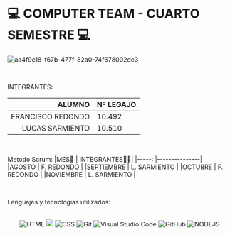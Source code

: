 # 💻 COMPUTER TEAM - CUARTO SEMESTRE 💻 

![aa4f9c18-f67b-477f-82a0-74f678002dc3](https://github.com/CodeStrong2023/Computer-team/assets/118284952/956ab639-664e-4220-8c1c-3f25aaa18f14)

<br>

INTEGRANTES: 

|ALUMNO |Nº LEGAJO  |
|-------:|---------------|
|FRANCISCO REDONDO |10.492  | 
|LUCAS SARMIENTO   |10.510  |

<br>

Metodo Scrum: 
|MES📆      | INTEGRANTES👨‍💻|
|-----:     |---------------|
|AGOSTO     | F. REDONDO    |
|SEPTIEMBRE | L. SARMIENTO  |
|OCTUBRE    | F. REDONDO    |
|NOVIEMBRE  | L. SARMIENTO  |

<br>

Lenguajes y tecnologias utilizados:
<div align="center">
  <br>
  <!-- Python --> <img src="https://img.shields.io/badge/HTML-F05032?style=for-the-badge&logo=HTML&logoColor=orange" alt="HTML">
  <!-- JavaScript --> <img src="https://img.shields.io/badge/JavaScript-323330?style=for-the-badge&logo=javascript&logoColor=F7DF1E">
  <!-- Java -->  <img src="https://img.shields.io/badge/CSS-007396?style=for-the-badge&logo=openjdk&logoColor=white&labelColor=007396" alt="CSS">
  <!-- GIT --> <img src="https://img.shields.io/badge/Git-F05032?style=for-the-badge&logo=git&logoColor=white" alt="Git">
  <!-- Visual Studio Code--> <img src="https://img.shields.io/badge/Visual%20Studio%20Code-007ACC?style=for-the-badge&logo=visual-studio-code&logoColor=white" alt="Visual Studio Code">
  <!-- GitHub --> <img src="https://img.shields.io/badge/GitHub-000000?style=for-the-badge&logo=github&logoColor=white" alt="GitHub">
  <!-- NodeJS --> <img src="https://img.shields.io/badge/HTML-F4F4F4?style=for-the-badge&logo=HTML&logoColor=white" alt="NODEJS">
  <br>
</div>
